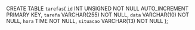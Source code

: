 CREATE TABLE `tarefas`(
    `id` INT UNSIGNED NOT NULL AUTO_INCREMENT PRIMARY KEY,
    `tarefa` VARCHAR(255) NOT NULL,
    `data` VARCHAR(10) NOT NULL,
    `hora` TIME NOT NULL,
    `situacao` VARCHAR(13) NOT NULL
);